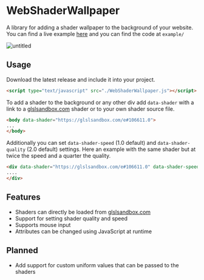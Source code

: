 # WebShaderWallpaper
A library for adding a shader wallpaper to the background of your website.
You can find a live example [here](https://danielfvm.github.io/WebShaderWallpaper/example/) and you can find the code at `example/`

![untitled](https://github.com/danielfvm/WebShaderWallpaper/assets/23420640/bee4a957-7d08-4db6-849c-7e7ff3bdd1d8)


## Usage
Download the latest release and include it into your project.
```html
<script type="text/javascript" src="./WebShaderWallpaper.js"></script>
```

To add a shader to the background or any other div add `data-shader` with a link to a [glslsandbox.com](https://glslsandbox.com/) shader or to your own shader source file.
```html
<body data-shader="https://glslsandbox.com/e#106611.0">
...
</body>
```

Additionally you can set `data-shader-speed` (1.0 default) and `data-shader-quality` (2.0 default) settings. Here an example with the same shader
but at twice the speed and a quarter the quality. 
```html
<div data-shader="https://glslsandbox.com/e#106611.0" data-shader-speed="2.0" data-shader-quality="4.0">
....
</div>
```

## Features
* Shaders can directly be loaded from [glslsandbox.com](https://glslsandbox.com/)
* Support for setting shader quality and speed
* Supports mouse input
* Attributes can be changed using JavaScript at runtime

## Planned
* Add support for custom uniform values that can be passed to the shaders
